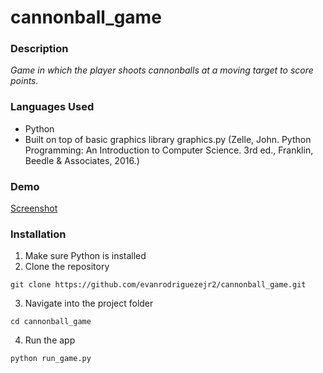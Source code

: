 # cannonball_game

### Description
_Game in which the player shoots cannonballs at a moving target to score points._

### Languages Used
- Python
- Built on top of basic graphics library graphics.py
(Zelle, John. Python Programming: An Introduction to Computer Science. 3rd ed., Franklin, Beedle & Associates, 2016.)
  
### Demo
[Screenshot](images/cannonball.PNG)

### Installation
1. Make sure Python is installed
2. Clone the repository
```
git clone https://github.com/evanrodriguezejr2/cannonball_game.git
```
3. Navigate into the project folder
```
cd cannonball_game
```
4. Run the app
```
python run_game.py
```
